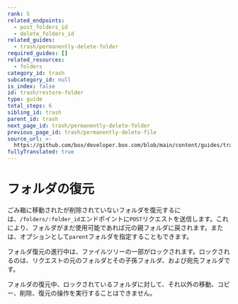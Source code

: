 ```yaml
---
rank: 5
related_endpoints:
  - post_folders_id
  - delete_folders_id
related_guides:
  - trash/permanently-delete-folder
required_guides: []
related_resources:
  - folders
category_id: trash
subcategory_id: null
is_index: false
id: trash/restore-folder
type: guide
total_steps: 6
sibling_id: trash
parent_id: trash
next_page_id: trash/permanently-delete-folder
previous_page_id: trash/permanently-delete-file
source_url: >-
  https://github.com/box/developer.box.com/blob/main/content/guides/trash/restore-folder.md
fullyTranslated: true
---
```

# フォルダの復元

ごみ箱に移動されたが削除されていないフォルダを復元するには、`/folders/:folder_id`エンドポイントに`POST`リクエストを送信します。これにより、フォルダがまだ使用可能であれば元の親フォルダに戻されます。または、オプションとして`parent`フォルダを指定することもできます。

<Samples id="post_folders_id">

</Samples>

<Message warning>

フォルダ復元の進行中は、ファイルツリーの一部がロックされます。ロックされるのは、リクエストの元のフォルダとその子孫フォルダ、および宛先フォルダです。

フォルダの復元中、ロックされているフォルダに対して、それ以外の移動、コピー、削除、復元の操作を実行することはできません。

</Message>